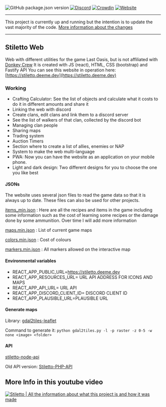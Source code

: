 ![GitHub package.json version](https://img.shields.io/github/package-json/v/dm94/stiletto-web)
[![Discord](https://img.shields.io/discord/317737508064591874?color=7289DA&logo=Discord&logoColor=FFFFFF)](https://discord.gg/FcecRtZ)
[![Crowdin](https://badges.crowdin.net/stiletto/localized.svg)](https://crowdin.com/project/stiletto)
[![Website](https://img.shields.io/website?url=https%3A%2F%2Fstiletto.deeme.dev%2F)](https://stiletto.deeme.dev)

---

This project is currently up and running but the intention is to update the vast majority of the code. [More information about the changes](https://github.com/dm94/stiletto-web/issues/93)

---

## Stiletto Web

Web with different utilities for the game Last Oasis, but is not affiliated with [Donkey Crew](https://www.donkey.team/)
It is created with JS (react), HTML, CSS (bootstrap) and Fastify API
You can see this website in operation here: [https://stiletto.deeme.dev](https://stiletto.deeme.dev)

### Working

- Crafting Calculator: See the list of objects and calculate what it costs to do it in different amounts and share it
- Linking the web with discord
- Create clans, edit clans and link them to a discord server
- See the list of walkers of that clan, collected by the discord bot
- Managing clan people
- Sharing maps
- Trading system
- Auction Timers
- Section where to create a list of allies, enemies or NAP
- System to make the web multi-language
- PWA: Now you can have the website as an application on your mobile phone.
- Light and dark design: Two different designs for you to choose the one you like best

#### JSONs

The website uses several json files to read the game data so that it is always up to date. These files can also be used for other projects.

[items_min.json](https://github.com/dm94/stiletto-web/blob/master/public/json/items_min.json) : Here are all the recipes and items in the game including some information such as the cost of learning some recipes or the damage done by some ammunition. Over time I will add more information

[maps.min.json](https://github.com/dm94/stiletto-web/blob/master/public/json/maps.min.json) : List of current game maps

[colors.min.json](https://github.com/dm94/stiletto-web/blob/master/public/json/colors.min.json) : Cost of colours

[markers.min.json](https://github.com/dm94/stiletto-web/blob/master/public/json/markers.min.json) : All markers allowed on the interactive map

#### Environmental variables

- REACT_APP_PUBLIC_URL=https://stiletto.deeme.dev
- REACT_APP_RESOURCES_URL= URL API ADDRESS FOR ICONS AND MAPS
- REACT_APP_API_URL= URL API
- REACT_APP_DISCORD_CLIENT_ID= DISCORD CLIENT ID
- REACT_APP_PLAUSIBLE_URL=PLAUSIBLE URL

#### Generate maps

Library: [gdal2tiles-leaflet](https://github.com/commenthol/gdal2tiles-leaflet)

Command to generate it:
`python gdal2tiles.py -l -p raster -z 0-5 -w none <image> <folder>`

#### API

[stiletto-node-api](https://github.com/dm94/stiletto-node-api)

Old API version:
[Stiletto-PHP-API](https://github.com/dm94/Stiletto-PHP-API)

## More Info in this youtube video

[![Stiletto | All the information about what this project is and how it was made](https://img.youtube.com/vi/BkZmUooBJCc/0.jpg)](https://www.youtube.com/watch?v=BkZmUooBJCc)
